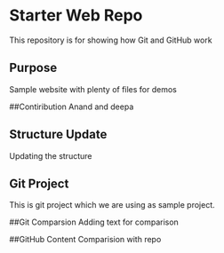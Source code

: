 # Starter Web Repo

This repository is for showing how Git and GitHub work

## Purpose

Sample website with plenty of files for demos

##Contiribution
Anand and deepa

## Structure Update

Updating the structure

## Git Project
This is git project which we are using as sample project.

##Git Comparsion 
Adding text for comparison

##GitHub Content 
Comparision with repo